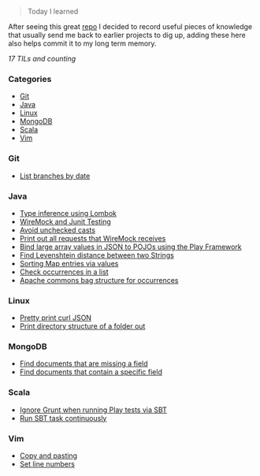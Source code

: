 > Today I learned

After seeing this great [repo](https://github.com/jbranchaud/til) I decided to record useful pieces of knowledge that usually send me back to earlier projects to dig up, adding these here also helps commit it to my long term memory.

_17 TILs and counting_

### Categories

* [Git](#git)
* [Java](#java)
* [Linux](#linux)
* [MongoDB](#mongodb)
* [Scala](#scala)
* [Vim](#vim)


### Git

- [List branches by date](git/list-branches-by-date.md)

### Java

- [Type inference using Lombok](java/type-inference-using-lombok.md)
- [WireMock and Junit Testing](java/wiremock-junit-tests.md)
- [Avoid unchecked casts](java/avoid-unchecked-casts.md)
- [Print out all requests that WireMock receives](java/print-out-all-requests-that-wiremock-received.md)
- [Bind large array values in JSON to POJOs using the Play Framework](java/binding-json-with-large-arrays-to-pojos-using-play-framework.md)
- [Find Levenshtein distance between two Strings](java/find-the-levenshtein-distance-between-two-strings.md)
- [Sorting Map entries via values](java/sorting-map-entries-via-value.md)
- [Check occurrences in a list](java/check-frequency-of-occurrences-in-a-list.md)
- [Apache commons bag structure for occurrences](java/apache-commons-bag-structure-for-occurrences.md)

### Linux

- [Pretty print curl JSON](linux/pretty-print-curl-json.md)
- [Print directory structure of a folder out](linux/print-directory-structure-of-a-folder-out.md)


### MongoDB

- [Find documents that are missing a field](mongodb/find-documents-that-are-missing-a-field.md)
- [Find documents that contain a specific field](mongodb/find-documents-that-contain-a-specific-field.md)

### Scala

- [Ignore Grunt when running Play tests via SBT](scala/ignore-grunt-for-running-tests-via-sbt-and-play.md)
- [Run SBT task continuously](scala/run-sbt-task-continuously.md)

### Vim

- [Copy and pasting](vim/copying-and-pasting.md)
- [Set line numbers](vim/set-line-numbers-in-vim.md)